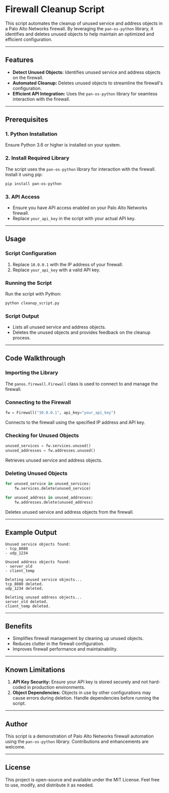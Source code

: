 # Firewall Cleanup Script

This script automates the cleanup of unused service and address objects in a Palo Alto Networks firewall. By leveraging the `pan-os-python` library, it identifies and deletes unused objects to help maintain an optimized and efficient configuration.

---

## Features
- **Detect Unused Objects:** Identifies unused service and address objects on the firewall.
- **Automated Cleanup:** Deletes unused objects to streamline the firewall's configuration.
- **Efficient API Integration:** Uses the `pan-os-python` library for seamless interaction with the firewall.

---

## Prerequisites
### 1. Python Installation
Ensure Python 3.6 or higher is installed on your system.

### 2. Install Required Library
The script uses the `pan-os-python` library for interaction with the firewall. Install it using pip:
```bash
pip install pan-os-python
```

### 3. API Access
- Ensure you have API access enabled on your Palo Alto Networks firewall.
- Replace `your_api_key` in the script with your actual API key.

---

## Usage

### Script Configuration
1. Replace `10.0.0.1` with the IP address of your firewall.
2. Replace `your_api_key` with a valid API key.

### Running the Script
Run the script with Python:
```bash
python cleanup_script.py
```

### Script Output
- Lists all unused service and address objects.
- Deletes the unused objects and provides feedback on the cleanup process.

---

## Code Walkthrough

### Importing the Library
The `panos.firewall.Firewall` class is used to connect to and manage the firewall.

### Connecting to the Firewall
```python
fw = Firewall("10.0.0.1", api_key="your_api_key")
```
Connects to the firewall using the specified IP address and API key.

### Checking for Unused Objects
```python
unused_services = fw.services.unused()
unused_addresses = fw.addresses.unused()
```
Retrieves unused service and address objects.

### Deleting Unused Objects
```python
for unused_service in unused_services:
    fw.services.delete(unused_service)

for unused_address in unused_addresses:
    fw.addresses.delete(unused_address)
```
Deletes unused service and address objects from the firewall.

---

## Example Output
```plaintext
Unused service objects found:
- tcp_8080
- udp_1234

Unused address objects found:
- server_old
- client_temp

Deleting unused service objects...
tcp_8080 deleted.
udp_1234 deleted.

Deleting unused address objects...
server_old deleted.
client_temp deleted.
```

---

## Benefits
- Simplifies firewall management by cleaning up unused objects.
- Reduces clutter in the firewall configuration.
- Improves firewall performance and maintainability.

---

## Known Limitations
1. **API Key Security:** Ensure your API key is stored securely and not hard-coded in production environments.
2. **Object Dependencies:** Objects in use by other configurations may cause errors during deletion. Handle dependencies before running the script.

---

## Author
This script is a demonstration of Palo Alto Networks firewall automation using the `pan-os-python` library. Contributions and enhancements are welcome.

---

## License
This project is open-source and available under the MIT License. Feel free to use, modify, and distribute it as needed.

